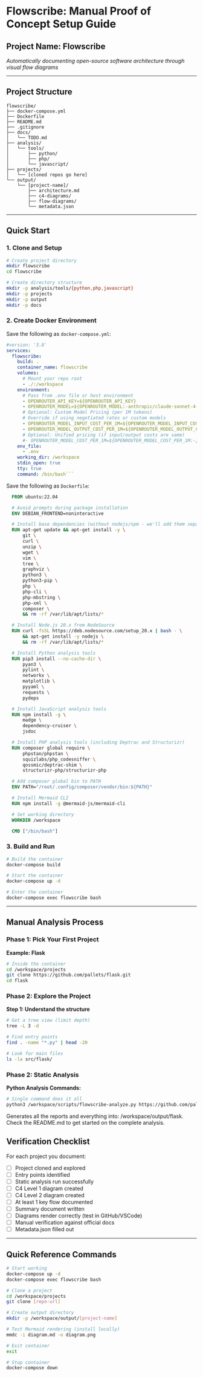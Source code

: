 # Flowscribe: Manual Proof of Concept Setup Guide

## Project Name: **Flowscribe**

*Automatically documenting open-source software architecture through visual flow diagrams*

---

## Project Structure

```
flowscribe/
├── docker-compose.yml
├── Dockerfile
├── README.md
├── .gitignore
├── docs/
│   └── TODO.md
├── analysis/
│   └── tools/
│       ├── python/
│       ├── php/
│       └── javascript/
├── projects/
│   └── [cloned repos go here]
└── output/
    └── [project-name]/
        ├── architecture.md
        ├── c4-diagrams/
        ├── flow-diagrams/
        └── metadata.json
```

---

## Quick Start

### 1. Clone and Setup

```bash
# Create project directory
mkdir flowscribe
cd flowscribe

# Create directory structure
mkdir -p analysis/tools/{python,php,javascript}
mkdir -p projects
mkdir -p output
mkdir -p docs
```

### 2. Create Docker Environment

Save the following as `docker-compose.yml`:

```yaml
#version: '3.8'
services:
  flowscribe:
    build: .
    container_name: flowscribe
    volumes:
      # Mount your repo root
      - ./:/workspace
    environment:
      # Pass from .env file or host environment
      - OPENROUTER_API_KEY=${OPENROUTER_API_KEY}
      - OPENROUTER_MODEL=${OPENROUTER_MODEL:-anthropic/claude-sonnet-4-20250514}
      # Optional: Custom Model Pricing (per 1M tokens)
      # Override if using negotiated rates or custom models
      - OPENROUTER_MODEL_INPUT_COST_PER_1M=${OPENROUTER_MODEL_INPUT_COST_PER_1M:-}
      - OPENROUTER_MODEL_OUTPUT_COST_PER_1M=${OPENROUTER_MODEL_OUTPUT_COST_PER_1M:-}
      # Optional: Unified pricing (if input/output costs are same)
      #- OPENROUTER_MODEL_COST_PER_1M=${OPENROUTER_MODEL_COST_PER_1M:-}
    env_file:
      - .env
    working_dir: /workspace
    stdin_open: true
    tty: true
    command: /bin/bash```
```

Save the following as `Dockerfile`:

```dockerfile
  FROM ubuntu:22.04

  # Avoid prompts during package installation
  ENV DEBIAN_FRONTEND=noninteractive

  # Install base dependencies (without nodejs/npm - we'll add them separately)
  RUN apt-get update && apt-get install -y \
      git \
      curl \
      unzip \
      wget \
      vim \
      tree \
      graphviz \
      python3 \
      python3-pip \
      php \
      php-cli \
      php-mbstring \
      php-xml \
      composer \
      && rm -rf /var/lib/apt/lists/*

  # Install Node.js 20.x from NodeSource
  RUN curl -fsSL https://deb.nodesource.com/setup_20.x | bash - \
      && apt-get install -y nodejs \
      && rm -rf /var/lib/apt/lists/*

  # Install Python analysis tools
  RUN pip3 install --no-cache-dir \
      pyan3 \
      pylint \
      networkx \
      matplotlib \
      pyyaml \
      requests \
      pydeps

  # Install JavaScript analysis tools
  RUN npm install -g \
      madge \
      dependency-cruiser \
      jsdoc

  # Install PHP analysis tools (including Deptrac and Structurizr)
  RUN composer global require \
      phpstan/phpstan \
      squizlabs/php_codesniffer \
      qossmic/deptrac-shim \
      structurizr-php/structurizr-php

  # Add composer global bin to PATH
  ENV PATH="/root/.config/composer/vendor/bin:${PATH}"

  # Install Mermaid CLI
  RUN npm install -g @mermaid-js/mermaid-cli

  # Set working directory
  WORKDIR /workspace

  CMD ["/bin/bash"]
```

### 3. Build and Run

```bash
# Build the container
docker-compose build

# Start the container
docker-compose up -d

# Enter the container
docker-compose exec flowscribe bash
```

---

## Manual Analysis Process

### Phase 1: Pick Your First Project

**Example: Flask**

```bash
# Inside the container
cd /workspace/projects
git clone https://github.com/pallets/flask.git
cd flask
```

### Phase 2: Explore the Project

**Step 1: Understand the structure**

```bash
# Get a tree view (limit depth)
tree -L 3 -d

# Find entry points
find . -name "*.py" | head -20

# Look for main files
ls -la src/flask/
```

### Phase 2: Static Analysis

**Python Analysis Commands:**

```bash
# Single command does it all
python3 /workspace/scripts/flowscribe-analyze.py https://github.com/pallets/flask.git
```

Generates all the reports and everything into: /workspace/output/flask. Check the README.md to get started on the complete analysis.

## Verification Checklist

For each project you document:

- [ ] Project cloned and explored
- [ ] Entry points identified
- [ ] Static analysis run successfully
- [ ] C4 Level 1 diagram created
- [ ] C4 Level 2 diagram created
- [ ] At least 1 key flow documented
- [ ] Summary document written
- [ ] Diagrams render correctly (test in GitHub/VSCode)
- [ ] Manual verification against official docs
- [ ] Metadata.json filled out

---

## Quick Reference Commands

```bash
# Start working
docker-compose up -d
docker-compose exec flowscribe bash

# Clone a project
cd /workspace/projects
git clone [repo-url]

# Create output directory
mkdir -p /workspace/output/[project-name]

# Test Mermaid rendering (install locally)
mmdc -i diagram.md -o diagram.png

# Exit container
exit

# Stop container
docker-compose down
```
